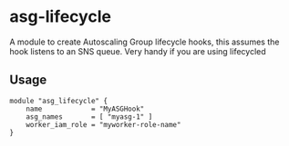 # asg-lifecycle
A module to create Autoscaling Group lifecycle hooks, this assumes the hook listens to an SNS queue.
Very handy if you are using lifecycled

## Usage
```
module "asg_lifecycle" {
	name			= "MyASGHook"
	asg_names		= [ "myasg-1" ]
	worker_iam_role = "myworker-role-name" 
}
```
